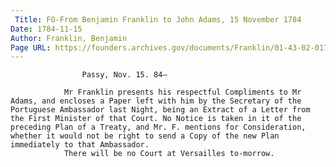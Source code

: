 ```yaml
---
 Title: FO-From Benjamin Franklin to John Adams, 15 November 1784
Date: 1784-11-15
Author: Franklin, Benjamin
Page URL: https://founders.archives.gov/documents/Franklin/01-43-02-0172
---
```


				
					Passy, Nov. 15. 84—
				
				Mr Franklin presents his respectful Compliments to Mr Adams, and encloses a Paper left with him by the Secretary of the Portuguese Ambassador last Night, being an Extract of a Letter from the First Minister of that Court. No Notice is taken in it of the preceding Plan of a Treaty, and Mr. F. mentions for Consideration, whether it would not be right to send a Copy of the new Plan immediately to that Ambassador.
				There will be no Court at Versailles to-morrow.
			
